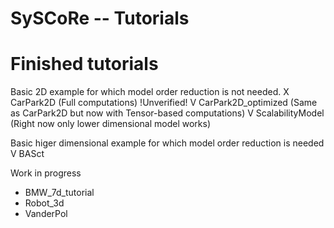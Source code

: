 # SySCoRe -- Tutorials

# Finished tutorials

Basic 2D example for which model order reduction is not needed. 
 X CarPark2D (Full computations) !Unverified!
 V CarPark2D_optimized (Same as CarPark2D but now 
with Tensor-based computations)
V ScalabilityModel (Right now only lower dimensional model works)


Basic higer dimensional example for which model order reduction is needed
V BASct



Work in progress
- BMW_7d_tutorial
- Robot_3d
- VanderPol